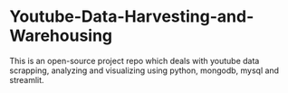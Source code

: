# Youtube-Data-Harvesting-and-Warehousing
This is an open-source project repo which deals with youtube data scrapping, analyzing and visualizing using python, mongodb, mysql and streamlit.
